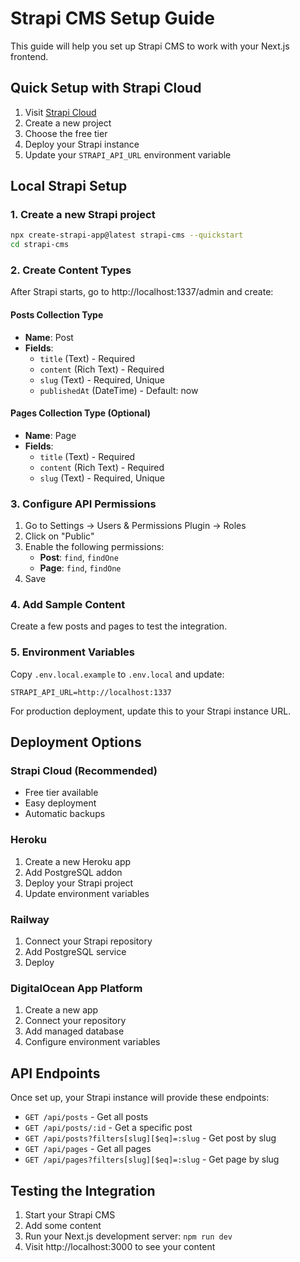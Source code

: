 # Strapi CMS Setup Guide

This guide will help you set up Strapi CMS to work with your Next.js frontend.

## Quick Setup with Strapi Cloud

1. Visit [Strapi Cloud](https://cloud.strapi.io/)
2. Create a new project
3. Choose the free tier
4. Deploy your Strapi instance
5. Update your `STRAPI_API_URL` environment variable

## Local Strapi Setup

### 1. Create a new Strapi project

```bash
npx create-strapi-app@latest strapi-cms --quickstart
cd strapi-cms
```

### 2. Create Content Types

After Strapi starts, go to http://localhost:1337/admin and create:

#### Posts Collection Type
- **Name**: Post
- **Fields**:
  - `title` (Text) - Required
  - `content` (Rich Text) - Required
  - `slug` (Text) - Required, Unique
  - `publishedAt` (DateTime) - Default: now

#### Pages Collection Type (Optional)
- **Name**: Page
- **Fields**:
  - `title` (Text) - Required
  - `content` (Rich Text) - Required
  - `slug` (Text) - Required, Unique

### 3. Configure API Permissions

1. Go to Settings → Users & Permissions Plugin → Roles
2. Click on "Public"
3. Enable the following permissions:
   - **Post**: `find`, `findOne`
   - **Page**: `find`, `findOne`
4. Save

### 4. Add Sample Content

Create a few posts and pages to test the integration.

### 5. Environment Variables

Copy `.env.local.example` to `.env.local` and update:

```env
STRAPI_API_URL=http://localhost:1337
```

For production deployment, update this to your Strapi instance URL.

## Deployment Options

### Strapi Cloud (Recommended)
- Free tier available
- Easy deployment
- Automatic backups

### Heroku
1. Create a new Heroku app
2. Add PostgreSQL addon
3. Deploy your Strapi project
4. Update environment variables

### Railway
1. Connect your Strapi repository
2. Add PostgreSQL service
3. Deploy

### DigitalOcean App Platform
1. Create a new app
2. Connect your repository
3. Add managed database
4. Configure environment variables

## API Endpoints

Once set up, your Strapi instance will provide these endpoints:

- `GET /api/posts` - Get all posts
- `GET /api/posts/:id` - Get a specific post
- `GET /api/posts?filters[slug][$eq]=:slug` - Get post by slug
- `GET /api/pages` - Get all pages
- `GET /api/pages?filters[slug][$eq]=:slug` - Get page by slug

## Testing the Integration

1. Start your Strapi CMS
2. Add some content
3. Run your Next.js development server: `npm run dev`
4. Visit http://localhost:3000 to see your content